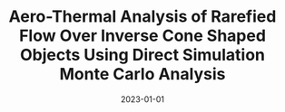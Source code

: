 ---
title: "Aero-Thermal Analysis of Rarefied Flow Over Inverse Cone Shaped Objects Using Direct Simulation Monte Carlo Analysis"
collection: publications
permalink: /publication/2023-rarefied-flow
excerpt: "Sharma, Vatsalya and Assam, Ashwani"
date: 2023-01-01
venue: "ASME Journal of Heat and Mass Transfer"
paperurl: "https://doi.org/10.1115/1.4062754"
---